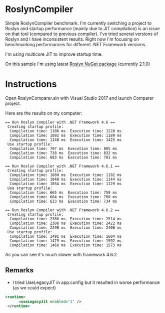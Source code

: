 # RoslynCompiler
Simple RoslynCompiler benchmark. I'm currently switching a project to Roslyn and startup performance (mainly due to JIT compilation) is an issue on that tool (compared to previous compiler). I've tried several versions of Roslyn and I have inconsistent results. Right now I'm focusing on benchmarking performances for different .NET Framework versions.

I'm using multicore JIT to improve startup time.

On this sample I'm using latest [Roslyn NuGet package](https://www.nuget.org/packages/Microsoft.CodeAnalysis.CSharp/) (currently 2.1.0) 

# Instructions
Open RoslynComparer.sln with Visual Studio 2017 and launch Comparer project.

Here are the results on my computer:
```
== Run Roslyn Compiler with .NET Framework 4.6 ==
 Creating startup profile:
  Compilation time: 1106 ms  Execution time: 1228 ms
  Compilation time: 1092 ms  Execution time: 1189 ms
  Compilation time: 1148 ms  Execution time: 1425 ms
 Use startup profile:
  Compilation time: 707 ms  Execution time: 805 ms
  Compilation time: 738 ms  Execution time: 832 ms
  Compilation time: 683 ms  Execution time: 781 ms

== Run Roslyn Compiler with .NET Framework 4.6.1 ==
 Creating startup profile:
  Compilation time: 1080 ms  Execution time: 1192 ms
  Compilation time: 1048 ms  Execution time: 1144 ms
  Compilation time: 1034 ms  Execution time: 1129 ms
 Use startup profile:
  Compilation time: 665 ms  Execution time: 759 ms
  Compilation time: 664 ms  Execution time: 760 ms
  Compilation time: 633 ms  Execution time: 734 ms

== Run Roslyn Compiler with .NET Framework 4.6.2 ==
 Creating startup profile:
  Compilation time: 2386 ms  Execution time: 2514 ms
  Compilation time: 2308 ms  Execution time: 2422 ms
  Compilation time: 2290 ms  Execution time: 2406 ms
 Use startup profile:
  Compilation time: 1491 ms  Execution time: 1604 ms
  Compilation time: 1479 ms  Execution time: 1592 ms
  Compilation time: 1460 ms  Execution time: 1573 ms
  ```

As you can see it's much slower with framework 4.6.2

## Remarks

- I tried UseLegacyJIT in app.config but it resulted in worse performance (as we could expect)
```xml
<runtime>
      <useLegacyJit enabled="1" />
 </runtime>
 ```
